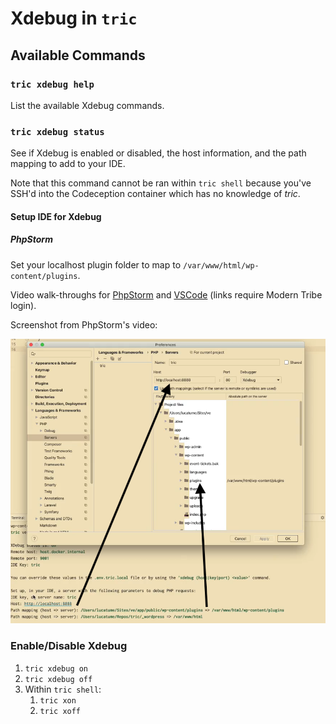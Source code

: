 # Xdebug in `tric`

## Available Commands

### `tric xdebug help`

List the available Xdebug commands.

### `tric xdebug status`

See if Xdebug is enabled or disabled, the host information, and the path mapping to add to your IDE.

Note that this command cannot be ran within `tric shell` because you've SSH'd into the Codeception container which has no knowledge of *tric*.

#### Setup IDE for Xdebug

##### PhpStorm

Set your localhost plugin folder to map to `/var/www/html/wp-content/plugins`.

Video walk-throughs for [PhpStorm](https://drive.google.com/open?id=190vwEbkSw_aT7ZR6IvwMs50ZU2IQxLWD&authuser=luca%40tri.be&usp=drive_fs) and [VSCode](https://drive.google.com/open?id=19QeuODnskaFYDCCsB5mvfquecXBAytyM&authuser=luca%40tri.be&usp=drive_fs) (links require Modern Tribe login).

Screenshot from PhpStorm's video:

![PhpStorm XDebug settings](images/tric-Xdebug-PhpStorm.png "PhpStorm XDebug settings")

### Enable/Disable Xdebug

1. `tric xdebug on`
1. `tric xdebug off`
1. Within `tric shell`:
    1. `tric xon`
    1. `tric xoff`

